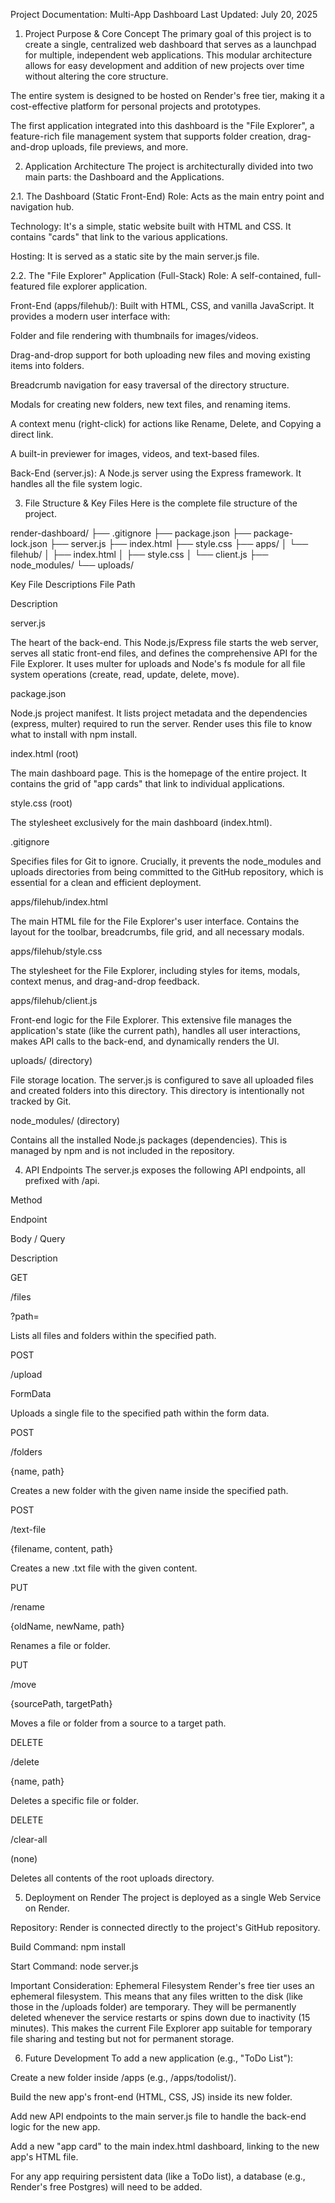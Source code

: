 Project Documentation: Multi-App Dashboard
Last Updated: July 20, 2025

1. Project Purpose & Core Concept
The primary goal of this project is to create a single, centralized web dashboard that serves as a launchpad for multiple, independent web applications. This modular architecture allows for easy development and addition of new projects over time without altering the core structure.

The entire system is designed to be hosted on Render's free tier, making it a cost-effective platform for personal projects and prototypes.

The first application integrated into this dashboard is the "File Explorer", a feature-rich file management system that supports folder creation, drag-and-drop uploads, file previews, and more.

2. Application Architecture
The project is architecturally divided into two main parts: the Dashboard and the Applications.

2.1. The Dashboard (Static Front-End)
Role: Acts as the main entry point and navigation hub.

Technology: It's a simple, static website built with HTML and CSS. It contains "cards" that link to the various applications.

Hosting: It is served as a static site by the main server.js file.

2.2. The "File Explorer" Application (Full-Stack)
Role: A self-contained, full-featured file explorer application.

Front-End (apps/filehub/): Built with HTML, CSS, and vanilla JavaScript. It provides a modern user interface with:

Folder and file rendering with thumbnails for images/videos.

Drag-and-drop support for both uploading new files and moving existing items into folders.

Breadcrumb navigation for easy traversal of the directory structure.

Modals for creating new folders, new text files, and renaming items.

A context menu (right-click) for actions like Rename, Delete, and Copying a direct link.

A built-in previewer for images, videos, and text-based files.

Back-End (server.js): A Node.js server using the Express framework. It handles all the file system logic.

3. File Structure & Key Files
Here is the complete file structure of the project.

render-dashboard/
├── .gitignore
├── package.json
├── package-lock.json
├── server.js
├── index.html
├── style.css
├── apps/
│   └── filehub/
│       ├── index.html
│       ├── style.css
│       └── client.js
├── node_modules/
└── uploads/

Key File Descriptions
File Path

Description

server.js

The heart of the back-end. This Node.js/Express file starts the web server, serves all static front-end files, and defines the comprehensive API for the File Explorer. It uses multer for uploads and Node's fs module for all file system operations (create, read, update, delete, move).

package.json

Node.js project manifest. It lists project metadata and the dependencies (express, multer) required to run the server. Render uses this file to know what to install with npm install.

index.html (root)

The main dashboard page. This is the homepage of the entire project. It contains the grid of "app cards" that link to individual applications.

style.css (root)

The stylesheet exclusively for the main dashboard (index.html).

.gitignore

Specifies files for Git to ignore. Crucially, it prevents the node_modules and uploads directories from being committed to the GitHub repository, which is essential for a clean and efficient deployment.

apps/filehub/index.html

The main HTML file for the File Explorer's user interface. Contains the layout for the toolbar, breadcrumbs, file grid, and all necessary modals.

apps/filehub/style.css

The stylesheet for the File Explorer, including styles for items, modals, context menus, and drag-and-drop feedback.

apps/filehub/client.js

Front-end logic for the File Explorer. This extensive file manages the application's state (like the current path), handles all user interactions, makes API calls to the back-end, and dynamically renders the UI.

uploads/ (directory)

File storage location. The server.js is configured to save all uploaded files and created folders into this directory. This directory is intentionally not tracked by Git.

node_modules/ (directory)

Contains all the installed Node.js packages (dependencies). This is managed by npm and is not included in the repository.

4. API Endpoints
The server.js exposes the following API endpoints, all prefixed with /api.

Method

Endpoint

Body / Query

Description

GET

/files

?path=<folder>

Lists all files and folders within the specified path.

POST

/upload

FormData

Uploads a single file to the specified path within the form data.

POST

/folders

{name, path}

Creates a new folder with the given name inside the specified path.

POST

/text-file

{filename, content, path}

Creates a new .txt file with the given content.

PUT

/rename

{oldName, newName, path}

Renames a file or folder.

PUT

/move

{sourcePath, targetPath}

Moves a file or folder from a source to a target path.

DELETE

/delete

{name, path}

Deletes a specific file or folder.

DELETE

/clear-all

(none)

Deletes all contents of the root uploads directory.

5. Deployment on Render
The project is deployed as a single Web Service on Render.

Repository: Render is connected directly to the project's GitHub repository.

Build Command: npm install

Start Command: node server.js

Important Consideration: Ephemeral Filesystem
Render's free tier uses an ephemeral filesystem. This means that any files written to the disk (like those in the /uploads folder) are temporary. They will be permanently deleted whenever the service restarts or spins down due to inactivity (15 minutes). This makes the current File Explorer app suitable for temporary file sharing and testing but not for permanent storage.

6. Future Development
To add a new application (e.g., "ToDo List"):

Create a new folder inside /apps (e.g., /apps/todolist/).

Build the new app's front-end (HTML, CSS, JS) inside its new folder.

Add new API endpoints to the main server.js file to handle the back-end logic for the new app.

Add a new "app card" to the main index.html dashboard, linking to the new app's HTML file.

For any app requiring persistent data (like a ToDo list), a database (e.g., Render's free Postgres) will need to be added.